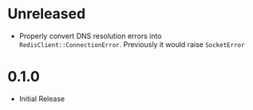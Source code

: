 # Unreleased

- Properly convert DNS resolution errors into `RedisClient::ConnectionError`. Previously it would raise `SocketError`

# 0.1.0

- Initial Release
